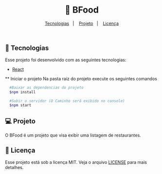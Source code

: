 <h1 align="center">
  🍔 BFood
</h1>

<p align="center">
  <a href="#rocket-tecnologias">Tecnologias</a>&nbsp;&nbsp;&nbsp;|&nbsp;&nbsp;&nbsp;
  <a href="#-projeto">Projeto</a>&nbsp;&nbsp;&nbsp;|&nbsp;&nbsp;&nbsp;
  <a href="#memo-licença">Licença</a>
</p>

<br>

## :rocket: Tecnologias

Esse projeto foi desenvolvido com as seguintes tecnologias:
- [React](https://reactjs.org)

** Iniciar o projeto
Na pasta raiz do projeto execute os seguintes comandos

``` bash
  #Baixar as dependencias do projeto
  $npm install

  #Subir o servidor (O Caminho será exibido no console)
  $npm start
```

## 💻 Projeto

O BFood é um projeto que visa exibir uma listagem de restaurantes.

## :memo: Licença

Esse projeto está sob a licença MIT. Veja o arquivo [LICENSE](LICENSE.md) para mais detalhes.
